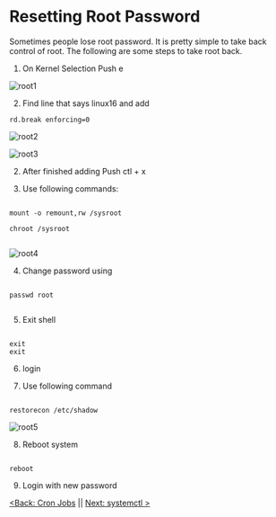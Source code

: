 # Resetting Root Password

Sometimes people lose root password. It is pretty simple to take back control of root.
The following are some steps to take root back.


1. On Kernel Selection Push e  

![root1](https://github.com/sxcdennis/Linux-Guides/blob/master/images/root1.png?raw=true)


2. Find line that says linux16 and add

```
rd.break enforcing=0
```

![root2](https://github.com/sxcdennis/Linux-Guides/blob/master/images/root2.png?raw=true)

![root3](https://github.com/sxcdennis/Linux-Guides/blob/master/images/root3.png?raw=true)


2. After finished adding Push ctl + x

3. Use following commands:

```

mount -o remount,rw /sysroot

chroot /sysroot


```

![root4](https://github.com/sxcdennis/Linux-Guides/blob/master/images/root4.png?raw=true)


4. Change password using

```

passwd root


```

5. Exit shell


```

exit
exit

```

6. login


7. Use following command

```

restorecon /etc/shadow

```

![root5](https://github.com/sxcdennis/Linux-Guides/blob/master/images/root5.png?raw=true)


8. Reboot system

```

reboot

```


9. Login with new password


[<Back: Cron Jobs](https://github.com/sxcdennis/Linux-Guides/blob/master/cronjobs.md "Cron Jobs") || [Next: systemctl >](https://github.com/sxcdennis/Linux-Guides/blob/master/systemctl.md "systemctl")
